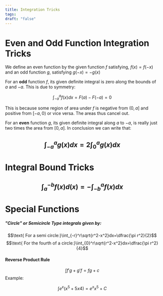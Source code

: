 ```yaml
---
title: Integration Tricks
tags: 
draft: "false"
---
```

# Even and Odd Function Integration Tricks 

We define an even function by the given function $f$ satisfying, $f(x)=f(-x)$ and an odd function $g$, satisfying $g(-x)=-g(x)$ 

For an $\textbf{odd}$ function $f$, its given definite integral is zero along the bounds of $a$ and $-a$. This is due to symmetry:

$$\int_{-a}^af(x)dx=F(a)-F(-a)=0$$

This is because some region of area under $f$ is negative from $(0,a]$ and  positive from $[-a,0)$ or vice versa. The areas thus cancel out. 

For an $\textbf{even}$ function $g$, its given definite integral along $a$ to $-a$, is really just two times the area from $[0,a]$. In conclusion we can write that:

$$\int_{-a}^a g(x)dx=2\int_{0}^ag(x)dx$$
---
# Integral  Bound Tricks 

$$\int_{a}^{-b}f(x)d(x)=-\int_{-b}^af(x)dx$$
--- 
# Special Functions

##### "Circle" or Semicircle Type integrals given by:

$$\text{ For a semi circle:}\int_{-r}^r\sqrt{r^2-x^2}dx=\dfrac{\pi r^2}{2}$$
$$\text{ For the fourth of a circle:}\int_{0}^r\sqrt{r^2-x^2}dx=\dfrac{\pi r^2}{4}$$
#### Reverse Product Rule
$$\int f'g + g'f = fg +c$$
Example:

$$\int e^x(x^5+5x4)=e^xx^5+C$$
 